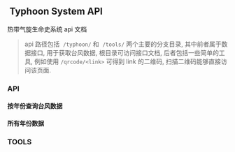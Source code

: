 ##  Typhoon System API
热带气旋生命史系统 api 文档

> api 路径包括  `/typhoon/` 和  `/tools/` 两个主要的分支目录, 其中前者属于数据接口, 用于获取台风数据, 根目录可访问接口文档, 后者包括一些简单的工具, 例如使用 `/qrcode/<link>` 可得到 link 的二维码, 扫描二维码能够直接访问该页面.

### API
#### 按年份查询台风数据


#### 所有年份数据

#### 
### TOOLS
